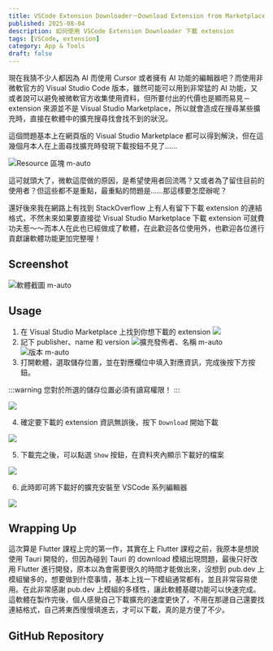 ```yaml
---
title: VSCode Extension Downloader－Download Extension from Marketplace
published: 2025-08-04
description: 如何使用 VSCode Extension Downloader 下載 extension
tags: [VSCode, extension]
category: App & Tools
draft: false
---
```

現在我猜不少人都因為 AI 而使用 Cursor 或者擁有 AI 功能的編輯器吧？而使用非微軟官方的 Visual Studio Code 版本，雖然可能可以用到非常猛的 AI 功能，又或者說可以避免被微軟官方收集使用資料，但所要付出的代價也是顯而易見－extension 來源並不是 Visual Studio Marketplace，所以就會造成在搜尋某些擴充時，直接在軟體中的擴充搜尋找會找不到的狀況。

這個問題基本上在網頁版的 Visual Studio Marketplace 都可以得到解決，但在這幾個月本人在上面尋找擴充時發現下載按鈕不見了......

![Resource 區塊 m-auto](./noDownloadButton.png)

這可就頭大了，微軟這麼做的原因，是希望使用者回流嗎？又或者為了留住目前的使用者？但這些都不是重點，最重點的問題是......那這樣要怎麼辦呢？

還好後來我在網路上有找到 StackOverflow 上有人有留下下載 extension 的連結格式，不然未來如果要直接從 Visual Studio Marketplace 下載 extension 可就費功夫惹～～而本人在此也已經做成了軟體，在此歡迎各位使用外，也歡迎各位進行貢獻讓軟體功能更加完整喔！

## Screenshot

![軟體截圖 m-auto](./screenshot.png)

## Usage
1. 在 Visual Studio Marketplace 上找到你想下載的 extension
![](./findExtension.png)
2. 記下 publisher、name 和 version
![擴充發佈者、名稱 m-auto](./extensionName.png)
![版本 m-auto](./version.png)
3. 打開軟體，選取儲存位置，並在對應欄位中填入對應資訊，完成後按下方按鈕。

:::warning
您對於所選的儲存位置必須有讀寫權限！
:::

![](./downloadExtension.png)

4. 確定要下載的 extension 資訊無誤後，按下 `Download` 開始下載

![](./download.png)

5. 下載完之後，可以點選 `Show` 按鈕，在資料夾內顯示下載好的檔案

![](./showInFolder.png)

6. 此時即可將下載好的擴充安裝至 VSCode 系列編輯器

![](./displayExtension.png)

## Wrapping Up
這次算是 Flutter 課程上完的第一作，其實在上 Flutter 課程之前，我原本是想說使用 Tauri 開發的，但因為碰到 Tauri 的 download 模組出現問題，最後只好改用 Flutter 進行開發，原本以為會需要很久的時間才能做出來，沒想到 pub.dev 上模組蠻多的，想要做到什麼事情，基本上找一下模組通常都有，並且非常容易使用。在此非常感謝 pub.dev 上模組的多樣性，讓此軟體基礎功能可以快速完成。這軟體在製作完後，個人感覺自己下載擴充的速度更快了，不用在那邊自己還要找連結格式，自己將東西慢慢填進去，才可以下載，真的是方便了不少。

## GitHub Repository
